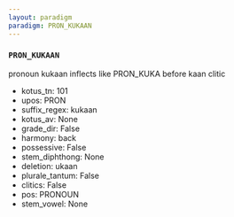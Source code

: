 ```yaml
---
layout: paradigm
paradigm: PRON_KUKAAN
---
```

### ` PRON_KUKAAN `

pronoun kukaan inflects like PRON_KUKA before kaan clitic
* kotus_tn: 101
* upos: PRON
* suffix_regex: kukaan
* kotus_av: None
* grade_dir: False
* harmony: back
* possessive: False
* stem_diphthong: None
* deletion: ukaan
* plurale_tantum: False
* clitics: False
* pos: PRONOUN
* stem_vowel: None
